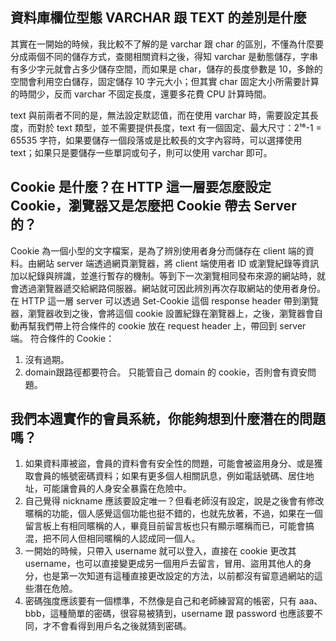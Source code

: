 ## 資料庫欄位型態 VARCHAR 跟 TEXT 的差別是什麼
其實在一開始的時候，我比較不了解的是 varchar 跟 char 的區別，不懂為什麼要分成兩個不同的儲存方式，查閱相關資料之後，得知 varchar 是動態儲存，字串有多少字元就會占多少儲存空間，而如果是 char，儲存的長度參數是 10，多餘的空間會利用空白儲存，固定儲存 10 字元大小；但其實 char 固定大小所需要計算的時間少，反而 varchar 不固定長度，還要多花費 CPU 計算時間。

text 與前兩者不同的是，無法設定默認值，而在使用 varchar 時，需要設定其長度，而對於 text 類型，並不需要提供長度，text 有一個固定、最大尺寸：2¹⁶-1 = 65535 字符，如果要儲存一個段落或是比較長的文字內容時，可以選擇使用 text；如果只是要儲存一些單詞或句子，則可以使用 varchar 即可。

## Cookie 是什麼？在 HTTP 這一層要怎麼設定 Cookie，瀏覽器又是怎麼把 Cookie 帶去 Server 的？
Cookie 為一個小型的文字檔案，是為了辨別使用者身分而儲存在 client 端的資料。由網站 server 端透過網頁瀏覽器，將 client 端使用者 ID 或瀏覽紀錄等資訊加以紀錄與辨識，並進行暫存的機制。等到下一次瀏覽相同發布來源的網站時，就會透過瀏覽器遞交給網路伺服器。網站就可因此辨別再次存取網站的使用者身份。
在 HTTP 這一層 server 可以透過 Set-Cookie 這個 response header 帶到瀏覽器，瀏覽器收到之後，會將這個 cookie 設置紀錄在瀏覽器上，之後，瀏覽器會自動再幫我們帶上符合條件的 cookie 放在 request header 上，帶回到 server 端。
符合條件的 Cookie：
1. 沒有過期。
2. domain跟路徑都要符合。
只能管自己 domain 的 cookie，否則會有資安問題。

## 我們本週實作的會員系統，你能夠想到什麼潛在的問題嗎？
1. 如果資料庫被盜，會員的資料會有安全性的問題，可能會被盜用身分、或是獲取會員的帳號密碼資料；如果有更多個人相關訊息，例如電話號碼、居住地址，可能讓會員的人身安全暴露在危險中。
2. 自己覺得 nickname 應該要設定唯一？但看老師沒有設定，說是之後會有修改暱稱的功能，個人感覺這個功能也挺不錯的，也就先放著，不過，如果在一個留言板上有相同暱稱的人，畢竟目前留言板也只有顯示暱稱而已，可能會搞混，把不同人但相同暱稱的人認成同一個人。
3. 一開始的時候，只帶入 username 就可以登入，直接在 cookie 更改其 username，也可以直接變更成另一個用戶去留言，冒用、盜用其他人的身分，也是第一次知道有這種直接更改設定的方法，以前都沒有留意過網站的這些潛在危險。
4. 密碼強度應該要有一個標準，不然像是自己和老師練習寫的帳密，只有 aaa、bbb，這種簡單的密碼，很容易被猜到，username 跟 password 也應該要不同，才不會看得到用戶名之後就猜到密碼。